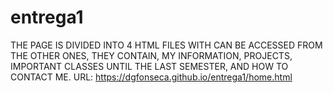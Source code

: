 # entrega1
THE PAGE IS DIVIDED INTO 4 HTML FILES WITH CAN BE ACCESSED FROM THE OTHER ONES, THEY CONTAIN, MY INFORMATION, PROJECTS, IMPORTANT CLASSES UNTIL THE LAST SEMESTER, AND HOW TO CONTACT ME.
URL: https://dgfonseca.github.io/entrega1/home.html
